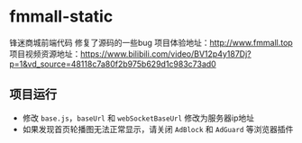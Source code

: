 # fmmall-static
锋迷商城前端代码
修复了源码的一些bug
项目体验地址：http://www.fmmall.top
项目视频资源地址：https://www.bilibili.com/video/BV12p4y187Dj?p=1&vd_source=48118c7a80f2b975b629d1c983c73ad0

## 项目运行
- 修改 `base.js`，`baseUrl` 和 `webSocketBaseUrl` 修改为服务器ip地址
- 如果发现首页轮播图无法正常显示，请关闭 `AdBlock` 和 `AdGuard` 等浏览器插件
